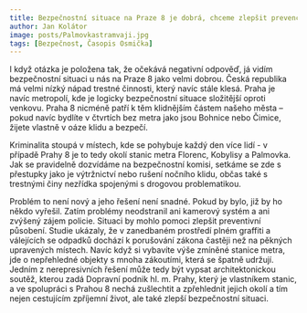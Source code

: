 ```yaml
---
title: Bezpečnostní situace na Praze 8 je dobrá, chceme zlepšit prevenci a prostředí rizikových míst
author: Jan Kolátor
image: posts/Palmovkastramvaji.jpg
tags: [Bezpečnost, Časopis Osmička]
---
```


I když otázka je položena tak, že očekává negativní odpověď, já vidím bezpečnostní situaci u nás na Praze 8 jako velmi dobrou. Česká republika má velmi nízký nápad trestné činnosti, který navíc stále klesá. Praha je navíc metropolí, kde je logicky bezpečnostní situace složitější oproti venkovu. Praha 8 nicméně patří k těm klidnějším částem našeho města – pokud navíc bydlíte v čtvrtích bez metra jako jsou Bohnice nebo Čimice, žijete vlastně v oáze klidu a bezpečí.

Kriminalita stoupá v místech, kde se pohybuje každý den více lidí - v případě Prahy 8 je to tedy okolí stanic metra Florenc, Kobylisy a Palmovka. Jak se pravidelně dozvídáme na bezpečnostní komisi, setkáme se zde s přestupky jako je výtržnictví nebo rušení nočního klidu, občas také s trestnými činy nezřídka spojenými s drogovou problematikou.

Problém to není nový a jeho řešení není snadné. Pokud by bylo, již by ho někdo vyřešil. Zatím problémy neodstranil ani kamerový systém a ani zvýšený zájem policie. Situaci by mohlo pomoci zlepšit preventivní působení. Studie ukázaly, že v zanedbaném prostředí plném graffiti a válejících se odpadků dochází k porušování zákona častěji než na pěkných upravených místech. Navíc když si vybavíte výše zmíněné stanice metra, jde o nepřehledné objekty s mnoha zákoutími, která se špatně udržují. Jedním z nerepresivních řešení může tedy být vypsat architektonickou soutěž, kterou zadá Dopravní podnik hl. m. Prahy, který je vlastníkem stanic, a ve spolupráci s Prahou 8 nechá zušlechtit a zpřehlednit jejich okolí a tím nejen cestujícím zpříjemní život, ale také zlepší bezpečnostní situaci.
